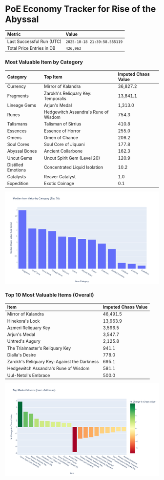 # PoE Economy Tracker for Rise of the Abyssal

<!-- START_MAINTENANCE -->
| Metric | Value |
|:---|:---|
| Last Successful Run (UTC) | `2025-10-18 21:39:58.555119` |
| Total Price Entries in DB | `426,963` |

<!-- END_MAINTENANCE -->

<!-- START_DATAFRAME_DEBUG -->
<!-- END_DATAFRAME_DEBUG -->

<!-- START_CATEGORY_ANALYSIS -->
### Most Valuable Item by Category
| Category | Top Item | Imputed Chaos Value |
| :--- | :--- | :--- |
| Currency | Mirror of Kalandra | 36,827.2 |
| Fragments | Zarokh's Reliquary Key: Temporalis | 13,841.1 |
| Lineage Gems | Arjun's Medal | 1,313.0 |
| Runes | Hedgewitch Assandra's Rune of Wisdom | 754.3 |
| Talismans | Talisman of Sirrius | 410.8 |
| Essences | Essence of Horror | 255.0 |
| Omens | Omen of Chance | 206.2 |
| Soul Cores | Soul Core of Jiquani | 177.8 |
| Abyssal Bones | Ancient Collarbone | 162.3 |
| Uncut Gems | Uncut Spirit Gem (Level 20) | 120.9 |
| Distilled Emotions | Concentrated Liquid Isolation | 10.2 |
| Catalysts | Reaver Catalyst | 1.0 |
| Expedition | Exotic Coinage | 0.1 |


![Category Analysis Chart](charts/category_analysis.png)
<!-- END_ANALYSIS -->

<!-- START_ANALYSIS -->
### Top 10 Most Valuable Items (Overall)
| Item | Imputed Chaos Value |
| :--- | :--- |
| Mirror of Kalandra | 46,491.5 |
| Hinekora's Lock | 13,963.9 |
| Azmeri Reliquary Key | 3,596.5 |
| Arjun's Medal | 3,547.7 |
| Uhtred's Augury | 2,125.8 |
| The Trialmaster's Reliquary Key | 941.1 |
| Dialla's Desire | 778.0 |
| Zarokh's Reliquary Key: Against the Darkness | 695.1 |
| Hedgewitch Assandra's Rune of Wisdom | 581.1 |
| Uul-Netol's Embrace | 500.0 |


![Market Movers Chart](charts/market_movers.png)
<!-- END_ANALYSIS -->
